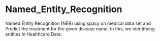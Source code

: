 # Named_Entity_Recognition
Named Entity Recognition (NER) using spacy on medical data set and Predict the treatment for the given disease name. In this, we identifying entities in Healthcare Data.
